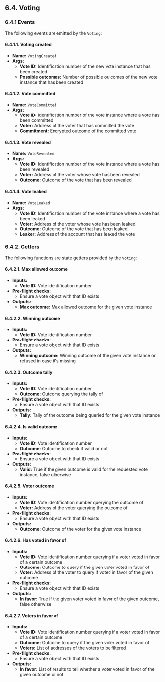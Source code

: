 ## 6.4. Voting

### 6.4.1 Events

The following events are emitted by the `Voting`:

#### 6.4.1.1. Voting created

- **Name:** `VotingCreated`
- **Args:**
    - **Vote ID:** Identification number of the new vote instance that has been created
    - **Possible outcomes:** Number of possible outcomes of the new vote instance that has been created 

#### 6.4.1.2. Vote committed

- **Name:** `VoteCommitted`
- **Args:**
    - **Vote ID:** Identification number of the vote instance where a vote has been committed
    - **Voter:** Address of the voter that has committed the vote 
    - **Commitment:** Encrypted outcome of the committed vote 

#### 6.4.1.3. Vote revealed

- **Name:** `VoteRevealed`
- **Args:**
    - **Vote ID:** Identification number of the vote instance where a vote has been revealed
    - **Voter:** Address of the voter whose vote has been revealed
    - **Outcome:** Outcome of the vote that has been revealed

#### 6.4.1.4. Vote leaked

- **Name:** `VoteLeaked`
- **Args:**
    - **Vote ID:** Identification number of the vote instance where a vote has been leaked
    - **Voter:** Address of the voter whose vote has been leaked
    - **Outcome:** Outcome of the vote that has been leaked
    - **Leaker:** Address of the account that has leaked the vote

### 6.4.2. Getters

The following functions are state getters provided by the `Voting`:

#### 6.4.2.1. Max allowed outcome

- **Inputs:** 
    - **Vote ID:** Vote identification number 
- **Pre-flight checks:**
    - Ensure a vote object with that ID exists
- **Outputs:**
    - **Max outcome:** Max allowed outcome for the given vote instance
    
#### 6.4.2.2. Winning outcome

- **Inputs:**  
    - **Vote ID:** Vote identification number 
- **Pre-flight checks:**
    - Ensure a vote object with that ID exists
- **Outputs:**
    - **Winning outcome:** Winning outcome of the given vote instance or refused in case it's missing
    
#### 6.4.2.3. Outcome tally

- **Inputs:**  
    - **Vote ID:** Vote identification number 
    - **Outcome:** Outcome querying the tally of
- **Pre-flight checks:**
    - Ensure a vote object with that ID exists
- **Outputs:**
    - **Tally:** Tally of the outcome being queried for the given vote instance
    
#### 6.4.2.4. Is valid outcome

- **Inputs:**  
    - **Vote ID:** Vote identification number 
    - **Outcome:** Outcome to check if valid or not
- **Pre-flight checks:**
    - Ensure a vote object with that ID exists
- **Outputs:**
    - **Valid:** True if the given outcome is valid for the requested vote instance, false otherwise

#### 6.4.2.5. Voter outcome

- **Inputs:**  
    - **Vote ID:** Vote identification number querying the outcome of
    - **Voter:** Address of the voter querying the outcome of
- **Pre-flight checks:**
    - Ensure a vote object with that ID exists
- **Outputs:**
    - **Outcome:** Outcome of the voter for the given vote instance
    
#### 6.4.2.6. Has voted in favor of

- **Inputs:**  
    - **Vote ID:** Vote identification number querying if a voter voted in favor of a certain outcome
    - **Outcome:** Outcome to query if the given voter voted in favor of
    - **Voter:** Address of the voter to query if voted in favor of the given outcome
- **Pre-flight checks:**
    - Ensure a vote object with that ID exists
- **Outputs:**
    - **In favor:** True if the given voter voted in favor of the given outcome, false otherwise
    
#### 6.4.2.7. Voters in favor of

- **Inputs:**  
    - **Vote ID:** Vote identification number querying if a voter voted in favor of a certain outcome
    - **Outcome:** Outcome to query if the given voter voted in favor of
    - **Voters:** List of addresses of the voters to be filtered
- **Pre-flight checks:**
    - Ensure a vote object with that ID exists
- **Outputs:**
    - **In favor:** List of results to tell whether a voter voted in favor of the given outcome or not

